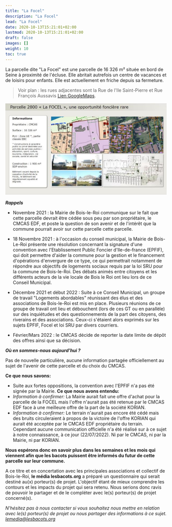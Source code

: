 ```yaml
---
title: "La Focel"
description: "La Focel"
lead: "La Focel"
date: 2020-10-13T15:21:01+02:00
lastmod: 2020-10-13T15:21:01+02:00
draft: false
images: []
weight: 10
toc: true
---
```


La parcelle dite "La Focel" est une parcelle de 16 326 m² située en bord de Seine à proximité de l'écluse.
Elle abritait autrefois un centre de vacances et de loisirs pour enfants. Elle est actuellement en friche depuis sa fermeture.

> Voir plan : les rues adjacentes sont la Rue de l'Ile Saint-Pierre et Rue François Aussavis [Lien GoogleMaps](https://goo.gl/maps/ZyMpQDTMEHB4kbga8).

![Description de la parcelle extraite du GT Logements abordables du 24/11/2021](images/GT_24112021_FOCEL.JPG "Description de la parcelle extraite du GT Logements abordables du 24/11/2021")

***Rappels***

- Novembre 2021 : la Mairie de Bois-le-Roi communique sur le fait que cette parcelle devrait être cédée sous peu par son propriétaire, le CMCAS EDF, et poste la question de son avenir et de l'intérêt que la commune pourrait avoir sur cette parcelle cette parcelle.

- 18 Novembre 2021 : à l'occasion du conseil municipal, la Mairie de Bois-Le-Roi présente une résolution concernant la signature d'une convention avec l'Etablissement Public Foncier d'Ile-de-france (EPFIF), qui doit permettre d'aider la commune pour la gestion et le financement d'opérations d'envergure de ce type, ce qui permettrait notamment de répondre aux objectifs de logements sociaux requis par la loi SRU pour la commune de Bois-le-Roi. Des débats animés entre citoyens et les différents acteurs de la vie locale de Bois le Roi ont lieu lors de ce Conseil Municipal.

- Décembre 2021 et début 2022 : Suite à ce Conseil Municipal, un groupe de travail "Logements abordables" réunissant des élus et des associations de Bois-le-Roi est mis en place. Plusieurs réunions de ce groupe de travail ont lieu et débouchent (lors de ces GT ou en parallèle) sur des inquiétudes et des questionnements de la part des citoyens, des riverains et des associations. Ceux-ci s'étaient alors exprimés sur les sujets EPFIF, Focel et loi SRU par divers courriers.

- Février/Mars 2022 : le CMCAS décide de reporter la date limite de dépôt des offres ainsi que sa décision.

***Où en sommes-nous aujourd'hui ?***

Pas de nouvelle particulière, aucune information partagée officiellement au sujet de l'avenir de cette parcelle et du choix du CMCAS.

**Ce que nous savons:**
- Suite aux fortes oppositions, la convention avec l'EPFIF n'a pas été signée par la Mairie.
**Ce que nous avons entendu:**
- *Information à confirmer:* La Mairie aurait fait une offre d'achat pour la parcelle de la FOCEL mais l'offre n'aurait pas été retenue par le CMCAS EDF face à une meilleure offre de la part de la société KORIAN. 
- *Information à confirmer:* Le terrain n'aurait pas encore été cédé mais des bruits circuleraient à propos de la victoire de l'offre KORIAN qui aurait été acceptée par le CMCAS EDF propriétaire du terrain. Cependant aucune communication officielle n'a été réalisé sur à ce sujet à notre connaissance, à ce jour (22/07/2022). Ni par le CMCAS, ni par la Mairie, ni par KORIAN.

**Nous espérons donc en savoir plus dans les semaines et les mois qui viennent afin que les bacots puissent être informés du futur de cette parcelle sur leur commune.**

A ce titre et en concertation avec les principales associations et collectif de Bois-le-Roi, **le média lesbacots.org** a préparé un questionnaire qui serait destiné au(x) porteur(s) de projet. L'objectif étant de mieux comprendre les contours et les impacts du projet qui sera retenu. Nous serions donc ravis de pouvoir le partager et de le compléter avec le(s) porteur(s) de projet concerné(s).

*N'hésitez pas à nous contacter si vous souhaitez nous mettre en relation avec le(s) porteur(s) de projet ou nous partager des informations à ce sujet. lemedia@lesbacots.org*
